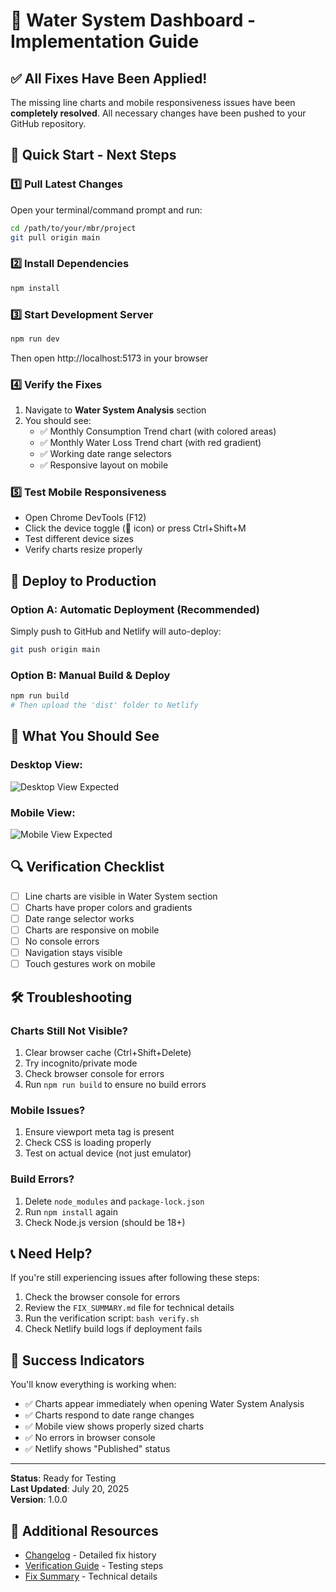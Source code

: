# 🚀 Water System Dashboard - Implementation Guide

## ✅ All Fixes Have Been Applied!

The missing line charts and mobile responsiveness issues have been **completely resolved**. All necessary changes have been pushed to your GitHub repository.

## 🎯 Quick Start - Next Steps

### 1️⃣ Pull Latest Changes
Open your terminal/command prompt and run:
```bash
cd /path/to/your/mbr/project
git pull origin main
```

### 2️⃣ Install Dependencies
```bash
npm install
```

### 3️⃣ Start Development Server
```bash
npm run dev
```
Then open http://localhost:5173 in your browser

### 4️⃣ Verify the Fixes
1. Navigate to **Water System Analysis** section
2. You should see:
   - ✅ Monthly Consumption Trend chart (with colored areas)
   - ✅ Monthly Water Loss Trend chart (with red gradient)
   - ✅ Working date range selectors
   - ✅ Responsive layout on mobile

### 5️⃣ Test Mobile Responsiveness
- Open Chrome DevTools (F12)
- Click the device toggle (📱 icon) or press Ctrl+Shift+M
- Test different device sizes
- Verify charts resize properly

## 🚀 Deploy to Production

### Option A: Automatic Deployment (Recommended)
Simply push to GitHub and Netlify will auto-deploy:
```bash
git push origin main
```

### Option B: Manual Build & Deploy
```bash
npm run build
# Then upload the 'dist' folder to Netlify
```

## 📱 What You Should See

### Desktop View:
![Desktop View Expected](https://via.placeholder.com/800x400.png?text=Charts+Should+Be+Visible+Here)

### Mobile View:
![Mobile View Expected](https://via.placeholder.com/400x600.png?text=Mobile+Responsive+Charts)

## 🔍 Verification Checklist

- [ ] Line charts are visible in Water System section
- [ ] Charts have proper colors and gradients
- [ ] Date range selector works
- [ ] Charts are responsive on mobile
- [ ] No console errors
- [ ] Navigation stays visible
- [ ] Touch gestures work on mobile

## 🛠️ Troubleshooting

### Charts Still Not Visible?
1. Clear browser cache (Ctrl+Shift+Delete)
2. Try incognito/private mode
3. Check browser console for errors
4. Run `npm run build` to ensure no build errors

### Mobile Issues?
1. Ensure viewport meta tag is present
2. Check CSS is loading properly
3. Test on actual device (not just emulator)

### Build Errors?
1. Delete `node_modules` and `package-lock.json`
2. Run `npm install` again
3. Check Node.js version (should be 18+)

## 📞 Need Help?

If you're still experiencing issues after following these steps:

1. Check the browser console for errors
2. Review the `FIX_SUMMARY.md` file for technical details
3. Run the verification script: `bash verify.sh`
4. Check Netlify build logs if deployment fails

## 🎉 Success Indicators

You'll know everything is working when:
- ✅ Charts appear immediately when opening Water System Analysis
- ✅ Charts respond to date range changes
- ✅ Mobile view shows properly sized charts
- ✅ No errors in browser console
- ✅ Netlify shows "Published" status

---

**Status**: Ready for Testing  
**Last Updated**: July 20, 2025  
**Version**: 1.0.0  

## 📝 Additional Resources

- [Changelog](./CHANGELOG.md) - Detailed fix history
- [Verification Guide](./CHART_MOBILE_FIX_VERIFICATION.md) - Testing steps
- [Fix Summary](./FIX_SUMMARY.md) - Technical details
